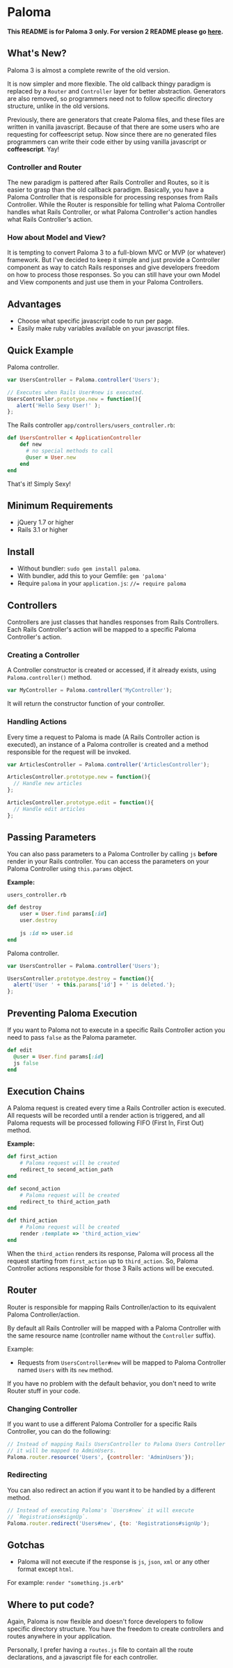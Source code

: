 # Paloma

**This README is for Paloma 3 only. 
For version 2 README please go [here](https://github.com/kbparagua/paloma/blob/2.0/README.md).**


## What's New?
Paloma 3 is almost a complete rewrite of the old version.

It is now simpler and more flexible. The old callback thingy paradigm is replaced by a `Router` and `Controller` layer for better abstraction. Generators are also removed, so programmers need not to follow specific directory structure, unlike in the old versions.

Previously, there are generators that create Paloma files, and these files are written in vanilla javascript. Because of that there are some users who are requesting for coffeescript setup. Now since there are no generated files programmers can write their code either by using vanilla javascript or **coffeescript**. Yay!

### Controller and Router
The new paradigm is pattered after Rails Controller and Routes, so it is easier to grasp than the old callback paradigm. Basically, you have a Paloma Controller that is responsible for processing responses from Rails Controller. While the Router is responsible for telling what Paloma Controller handles what Rails Controller, or what Paloma Controller's action handles what Rails Controller's action. 


### How about Model and View?

It is tempting to convert Paloma 3 to a full-blown MVC or MVP (or whatever) framework. But I've decided to keep it simple and just provide a Controller component as way to catch Rails responses and give developers freedom on how to process those responses. So you can still have your own Model and View components and just use them in your Paloma Controllers.


## Advantages
* Choose what specific javascript code to run per page.
* Easily make ruby variables available on your javascript files.


## Quick Example

Paloma controller.

```javascript
var UsersController = Paloma.controller('Users');

// Executes when Rails User#new is executed.
UsersController.prototype.new = function(){
   alert('Hello Sexy User!' );
};
```
 
The Rails controller `app/controllers/users_controller.rb`:

```ruby
def UsersController < ApplicationController
    def new
      # no special methods to call
      @user = User.new
    end
end
```

That's it! Simply Sexy!

## Minimum Requirements
* jQuery 1.7 or higher
* Rails 3.1 or higher


## Install

* Without bundler: `sudo gem install paloma`.
* With bundler, add this to your Gemfile: `gem 'paloma'`
* Require `paloma` in your `application.js`: `//= require paloma`


## Controllers

Controllers are just classes that handles responses from Rails Controllers. Each Rails Controller's action will be mapped to a specific Paloma Controller's action.


### Creating a Controller

A Controller constructor is created or accessed, if it already exists, using `Paloma.controller()` method.

```javascript
var MyController = Paloma.controller('MyController');
``` 

It will return the constructor function of your controller.


### Handling Actions

Every time a request to Paloma is made (A Rails Controller action is executed), an instance of a Paloma controller is created and a method responsible for the request will be invoked.
 
```javascript
var ArticlesController = Paloma.controller('ArticlesController');

ArticlesController.prototype.new = function(){
  // Handle new articles
};

ArticlesController.prototype.edit = function(){
  // Handle edit articles
};
```

## Passing Parameters

You can also pass parameters to a Paloma Controller by calling `js` **before** render in your Rails controller. You can access the parameters on your Paloma Controller using `this.params` object.

**Example:**

`users_controller.rb`
```ruby
def destroy
    user = User.find params[:id]
    user.destroy
    
    js :id => user.id
end
```

Paloma controller.

```javascript
var UsersController = Paloma.controller('Users');

UsersController.prototype.destroy = function(){
  alert('User ' + this.params['id'] + ' is deleted.');
};
```

## Preventing Paloma Execution

If you want to Paloma not to execute in a specific Rails Controller action you need to pass `false` as the Paloma parameter.

```ruby
def edit
  @user = User.find params[:id]
  js false
end
```

## Execution Chains

A Paloma request is created every time a Rails Controller action is executed. All requests will be recorded until a render action is triggered, and all Paloma requests will be processed following FIFO (First In, First Out) method.

**Example:**

```ruby
def first_action
    # Paloma request will be created
    redirect_to second_action_path
end

def second_action
    # Paloma request will be created
    redirect_to third_action_path
end

def third_action
    # Paloma request will be created
    render :template => 'third_action_view'
end
```

When the `third_action` renders its response, Paloma will process all the request starting from `first_action` up to `third_action`. So, Paloma Controller actions responsible for those 3 Rails actions will be executed.

## Router

Router is responsible for mapping Rails Controller/action to its equivalent Paloma Controller/action.

By default all Rails Controller will be mapped with a Paloma Controller with the same resource name (controller name without the `Controller` suffix).

Example:
* Requests from `UsersController#new` will be mapped to Paloma Controller named `Users` with its `new` method.

If you have no problem with the default behavior, you don't need to write Router stuff in your code.

### Changing Controller

If you want to use a different Paloma Controller for a specific Rails Controller, you can do the following:

```javascript
// Instead of mapping Rails UsersController to Paloma Users Controller
// it will be mapped to AdminUsers.
Paloma.router.resource('Users', {controller: 'AdminUsers'});
```

### Redirecting

You can also redirect an action if you want it to be handled by a different method.

```javascript
// Instead of executing Paloma's `Users#new` it will execute
// `Registrations#signUp`.
Paloma.router.redirect('Users#new', {to: 'Registrations#signUp');
```

## Gotchas

* Paloma  will not execute if the response is `js`, `json`, `xml` or any other format except `html`.

For example: `render "something.js.erb"`


## Where to put code?

Again, Paloma is now flexible and doesn't force developers to follow specific directory structure.
You have the freedom to create controllers and routes anywhere in your application.

Personally, I prefer having a `routes.js` file to contain all the route declarations, and a javascript file for each controller.
